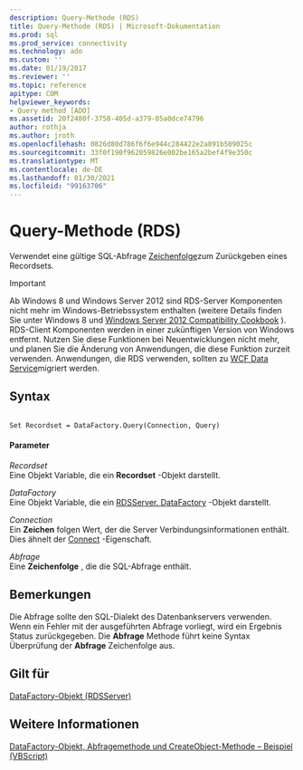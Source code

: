 ```yaml
---
description: Query-Methode (RDS)
title: Query-Methode (RDS) | Microsoft-Dokumentation
ms.prod: sql
ms.prod_service: connectivity
ms.technology: ado
ms.custom: ''
ms.date: 01/19/2017
ms.reviewer: ''
ms.topic: reference
apitype: COM
helpviewer_keywords:
- Query method [ADO]
ms.assetid: 20f2480f-3758-405d-a379-05a0dce74796
author: rothja
ms.author: jroth
ms.openlocfilehash: 0826d80d786f6f6e944c284422e2a891b509025c
ms.sourcegitcommit: 33f0f190f962059826e002be165a2bef4f9e350c
ms.translationtype: MT
ms.contentlocale: de-DE
ms.lasthandoff: 01/30/2021
ms.locfileid: "99163706"
---
```

# <a name="query-method-rds"></a>Query-Methode (RDS)
Verwendet eine gültige SQL-Abfrage [Zeichenfolge](../ado-api/recordset-object-ado.md)zum Zurückgeben eines Recordsets.  
  
> [!IMPORTANT]
>  Ab Windows 8 und Windows Server 2012 sind RDS-Server Komponenten nicht mehr im Windows-Betriebssystem enthalten (weitere Details finden Sie unter Windows 8 und [Windows Server 2012 Compatibility Cookbook](https://www.microsoft.com/download/details.aspx?id=27416) ). RDS-Client Komponenten werden in einer zukünftigen Version von Windows entfernt. Nutzen Sie diese Funktionen bei Neuentwicklungen nicht mehr, und planen Sie die Änderung von Anwendungen, die diese Funktion zurzeit verwenden. Anwendungen, die RDS verwenden, sollten zu [WCF Data Service](/dotnet/framework/wcf/)migriert werden.  
  
## <a name="syntax"></a>Syntax  
  
```  
  
Set Recordset = DataFactory.Query(Connection, Query)  
```  
  
#### <a name="parameters"></a>Parameter  
 *Recordset*  
 Eine Objekt Variable, die ein **Recordset** -Objekt darstellt.  
  
 *DataFactory*  
 Eine Objekt Variable, die ein [RDSServer. DataFactory](./datafactory-object-rdsserver.md) -Objekt darstellt.  
  
 *Connection*  
 Ein **Zeichen** folgen Wert, der die Server Verbindungsinformationen enthält. Dies ähnelt der [Connect](./connect-property-rds.md) -Eigenschaft.  
  
 *Abfrage*  
 Eine **Zeichenfolge** , die die SQL-Abfrage enthält.  
  
## <a name="remarks"></a>Bemerkungen  
 Die Abfrage sollte den SQL-Dialekt des Datenbankservers verwenden. Wenn ein Fehler mit der ausgeführten Abfrage vorliegt, wird ein Ergebnis Status zurückgegeben. Die **Abfrage** Methode führt keine Syntax Überprüfung der **Abfrage** Zeichenfolge aus.  
  
## <a name="applies-to"></a>Gilt für  
 [DataFactory-Objekt (RDSServer)](./datafactory-object-rdsserver.md)  
  
## <a name="see-also"></a>Weitere Informationen  
 [DataFactory-Objekt, Abfragemethode und CreateObject-Methode – Beispiel (VBScript)](./datafactory-object-query-method-and-createobject-method-example-vbscript.md)